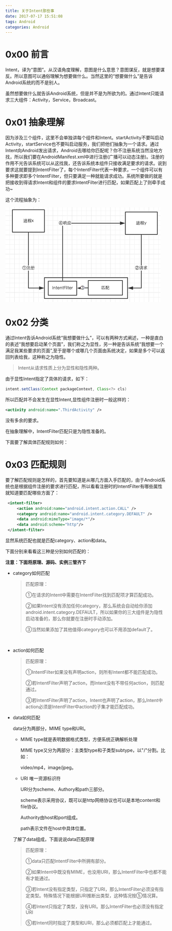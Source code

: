 ```yaml
---
title: 关于Intent那些事
date: 2017-07-17 15:51:08
tags: Android
categories: Android
---
```


# 0x00 前言

Intent，译为“意图”。从汉语角度理解，意图是什么意思？意图谋反，就是想要谋反。所以意图可以通俗理解为想要做什么。当然这里的“想要做什么”是告诉Android系统的而不是别人。

虽然想要做什么就告诉Android系统，但是并不是为所欲为的。通过Intent只能请求三大组件：Activity，Service，Broadcast。

<!-- more -->

# 0x01 抽象理解

因为涉及三个组件，这里不会单独讲每个组件和Intent。startActivity不要叫启动Activity，startService也不要叫启动服务，我们把他们抽象为一个请求。通过Intent向Android发出请求，Android去哪给你匹配呢？你不注册系统当然没地方找，所以我们要在AndroidManifest.xml中进行注册(广播可以动态注册)。注册的作用不光告诉系统可以从这找我，还告诉系统本组件只接收满足要求的请求。说到要求这就要提到IntentFilter了，每个IntentFilter代表一种要求，一个组件可以有多种要求即多个IntentFilter，但只要满足一种就能请求成功。系统所要做的就是把接收到得请求Intent和组件的要求IntentFilter进行匹配，如果匹配上了则牵手成功~

这个流程抽象为：

![请求流程](关于Intent那些事/请求流程.png)

# 0x02 分类

通过Intent告诉Android系统“我想要做什么”，可以有两种方式阐述，一种是直白的表述“我想要启动某个页面”，我们称之为显性，另一种是告诉系统“我想要一个满足我某些要求的页面”,至于是哪个或哪几个页面由系统决定，如果是多个可以返回列表给我，这种称之为隐性。

>Intent从请求性质上分为显性和隐性两种。



由于显性Intent指定了具体的请求，如下：

```java
intent.setClass(Context packageContext, Class<?> cls)
```

所以匹配并不会发生在显性Intent,显性组件注册时一般这样的：

```xml
<activity android:name=".ThirdActivity" />
```

没有多余的要求。

在抽象理解中，IntentFilter匹配只是为隐性准备的。

下面要了解具体匹配规则如何：

# 0x03 匹配规则

要了解匹配规则是怎样的，首先要知道是从哪几方面入手匹配的，由于Android系统也是根据组件注册的要求进行匹配，所以看看注册时的IntentFilter有哪些属性就知道要匹配哪些方面了：

```xml
 <intent-filter>
     <action android:name="android.intent.action.CALL" />
     <category android:name="android.intent.category.DEFAULT" />
     <data android:mimeType="image/*"/>
     <data android:scheme="http"/>
 </intent-filter>
```

显然系统匹配也就是匹配category、action和data。

下面分别来看看这三种是分别如何匹配的：

**注意：下面将原理、源码、实例三管齐下** 

- category如何匹配

  > 匹配原理：
  >
  > ①在请求的Intent中需要在IntentFilter找到匹配项才算匹配成功。
  >
  > ②如果Intent没有添加任何category，那么系统会自动给你添加android.intent.category.DEFAULT，所以如果你的三大组件是为隐性启动准备的，那么你就要在注册时手动添加<category android:name="android.intent.category.DEFAULT" />。
  >
  > ③当然如果添加了其他值得category也可以不用添加default了。

  ​



- action如何匹配

  > 匹配原理：
  >
  > ①IntentFilter如果没有声明action，则所有Intent都不能匹配成功。
  >
  > ②若IntentFilter声明了action，而Intent没有不带任何action，则匹配通过。
  >
  > ③若IntentFilter声明了action，Intent也声明了action，那么Intent中action必须是IntentFilter中action的子集才能匹配成功。



- data如何匹配

  data分为两部分，MIME type和URI。

  - MIME type就是表明数据格式类型，方便系统正确解析处理

    MIME type又分为两部分：主类型type和子类型subtype，以"/"分割。比如：

    video/mp4，image/jpeg。

  - URI 唯一资源标识符

    URI分为scheme、Authory和path三部分。

    scheme表示采用协议，既可以是http网络协议也可以是本地content和file协议。

    Authority由host和port组成。

    path表示文件在host中具体位置。

  了解了data组成，下面说说data匹配原理

  > 匹配原理：
  >
  > ①data只匹配IntentFilter中所拥有部分。
  >
  > ②如果Intent中既没有MIME，也没用URI，那么IntentFilter中也都不能有才能通过。
  >
  > ③若Intent没有指定类型，只指定了URI，那么IntentFilter必须没有指定类型。特殊情况下能根据URI推断出类型，这种情况按⑤情况算。
  >
  > ④若Intent只指定了类型，没有URI。那么IntentFilter也必须没有指定URI
  >
  > ⑤若Intent同时指定了类型和URI，那么必须都匹配上才能通过。
